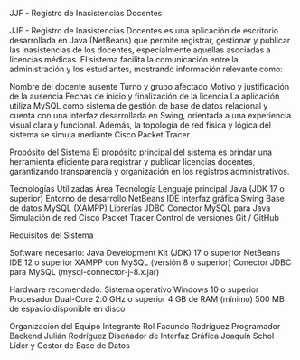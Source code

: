 JJF - Registro de Inasistencias Docentes

JJF - Registro de Inasistencias Docentes es una aplicación de escritorio desarrollada en Java (NetBeans) que permite registrar, gestionar y publicar las inasistencias de los docentes,
especialmente aquellas asociadas a licencias médicas.
El sistema facilita la comunicación entre la administración y los estudiantes, mostrando información relevante como:

Nombre del docente ausente
Turno y grupo afectado
Motivo y justificación de la ausencia
Fechas de inicio y finalización de la licencia
La aplicación utiliza MySQL como sistema de gestión de base de datos relacional y cuenta con una interfaz desarrollada en Swing, orientada a una experiencia visual clara y funcional.
Además, la topología de red física y lógica del sistema se simula mediante Cisco Packet Tracer.

Propósito del Sistema
El propósito principal del sistema es brindar una herramienta eficiente para registrar y publicar licencias docentes, garantizando transparencia y organización en los registros administrativos.

Tecnologías Utilizadas
Área	Tecnología
Lenguaje principal	Java (JDK 17 o superior)
Entorno de desarrollo	NetBeans IDE
Interfaz gráfica	Swing
Base de datos	MySQL (XAMPP)
Librerías JDBC	Conector MySQL para Java
Simulación de red	Cisco Packet Tracer
Control de versiones	Git / GitHub

Requisitos del Sistema

Software necesario:
Java Development Kit (JDK) 17 o superior
NetBeans IDE 12 o superior
XAMPP con MySQL (versión 8 o superior)
Conector JDBC para MySQL (mysql-connector-j-8.x.jar)


Hardware recomendado:
Sistema operativo Windows 10 o superior
Procesador Dual-Core 2.0 GHz o superior
4 GB de RAM (mínimo)
500 MB de espacio disponible en disco

Organización del Equipo
Integrante	Rol
Facundo Rodríguez	Programador Backend
Julián Rodríguez	Diseñador de Interfaz Gráfica
Joaquín Schol	Líder y Gestor de Base de Datos

